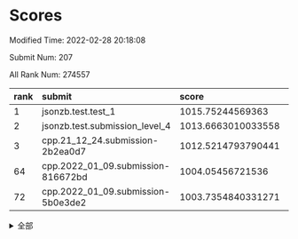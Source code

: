 # Scores

Modified Time: 2022-02-28 20:18:08

Submit Num: 207

All Rank Num: 274557

| rank |               submit               |       score        |       sigma        | pk_num |
| :--- | :--------------------------------- | :----------------- | :----------------- | :----- |
| 1    | jsonzb.test.test_1                 | 1015.75244569363   | 0.8497161767093137 | 5306   |
| 2    | jsonzb.test.submission_level_4     | 1013.6663010033558 | 0.8174757135321699 | 5308   |
| 3    | cpp.21_12_24.submission-2b2ea0d7   | 1012.5214793790441 | 0.7817458537068228 | 5307   |
| 64   | cpp.2022_01_09.submission-816672bd | 1004.05456721536   | 0.719803080751328  | 5306   |
| 72   | cpp.2022_01_09.submission-5b0e3de2 | 1003.7354840331271 | 0.7322622640160977 | 5307   |


<details>
<summary>全部</summary>

| rank |                 submit                 |       score        |       sigma        | pk_num |
| :--- | :------------------------------------- | :----------------- | :----------------- | :----- |
| 1    | jsonzb.test.test_1                     | 1015.75244569363   | 0.8497161767093137 | 5306   |
| 2    | jsonzb.test.submission_level_4         | 1013.6663010033558 | 0.8174757135321699 | 5308   |
| 3    | cpp.21_12_24.submission-2b2ea0d7       | 1012.5214793790441 | 0.7817458537068228 | 5307   |
| 4    | gobigger.level_3.submission_level_3_5  | 1012.2776034681899 | 0.8183446583867312 | 5305   |
| 5    | gobigger.level_3.submission_level_3_3  | 1012.0225605382425 | 0.7674814249496649 | 5308   |
| 6    | gobigger.level_3.submission_level_3_19 | 1011.5230563322591 | 0.7616551476496729 | 5309   |
| 7    | gobigger.level_3.submission_level_3_42 | 1011.4360661363015 | 0.7697575561820649 | 5311   |
| 8    | gobigger.level_3.submission_level_3_24 | 1011.3913168506098 | 0.7590262189962277 | 5306   |
| 9    | gobigger.level_3.submission_level_3_40 | 1011.3494728994139 | 0.7727848139264651 | 5303   |
| 10   | gobigger.level_3.submission_level_3_11 | 1011.3180279350032 | 0.7764646680358831 | 5305   |
| 11   | gobigger.level_3.submission_level_3_25 | 1011.2224223637927 | 0.766159270980449  | 5303   |
| 12   | gobigger.level_3.submission_level_3_33 | 1011.0974277526633 | 0.7747552978688448 | 5307   |
| 13   | gobigger.level_3.submission_level_3_37 | 1011.0855072014174 | 0.792884598937388  | 5306   |
| 14   | gobigger.level_3.submission_level_3_22 | 1011.0843709962284 | 0.7702828000005446 | 5305   |
| 15   | gobigger.level_3.submission_level_3_29 | 1010.8655830897272 | 0.7697629220284243 | 5302   |
| 16   | gobigger.level_3.submission_level_3_23 | 1010.7241667336325 | 0.7501893813998856 | 5305   |
| 17   | gobigger.level_3.submission_level_3_20 | 1010.6179534343405 | 0.7878556916433009 | 5307   |
| 18   | gobigger.level_3.submission_level_3_38 | 1010.577664571654  | 0.7481259488502409 | 5310   |
| 19   | gobigger.level_3.submission_level_3_34 | 1010.4970519124423 | 0.7603489510249042 | 5305   |
| 20   | gobigger.level_3.submission_level_3_12 | 1010.4372617852304 | 0.7727181638185283 | 5308   |
| 21   | gobigger.level_3.submission_level_3_0  | 1010.4236460542794 | 0.7641142498055165 | 5306   |
| 22   | gobigger.level_3.submission_level_3_18 | 1010.3466910801009 | 0.7632640479720109 | 5304   |
| 23   | gobigger.level_3.submission_level_3_28 | 1010.3372266750473 | 0.7501839256437097 | 5302   |
| 24   | gobigger.level_3.submission_level_3_43 | 1010.337187361692  | 0.7638921079289005 | 5306   |
| 25   | gobigger.level_3.submission_level_3_36 | 1010.330187176419  | 0.7698761375268527 | 5307   |
| 26   | gobigger.level_3.submission_level_3_15 | 1010.2929106116056 | 0.7723666273472269 | 5305   |
| 27   | gobigger.level_3.submission_level_3_41 | 1010.1325011928258 | 0.7495670296287661 | 5306   |
| 28   | gobigger.level_3.submission_level_3_8  | 1010.0614307223636 | 0.7889355033966963 | 5306   |
| 29   | gobigger.level_3.submission_level_3_35 | 1010.059582450533  | 0.7572271678817534 | 5306   |
| 30   | gobigger.level_3.submission_level_3_48 | 1010.0446662294418 | 0.7787813242549485 | 5304   |
| 31   | gobigger.level_3.submission_level_3_4  | 1010.040518325165  | 0.7500083333527703 | 5309   |
| 32   | gobigger.level_3.submission_level_3_30 | 1010.0077326456853 | 0.7611868991265    | 5303   |
| 33   | gobigger.level_3.submission_level_3_44 | 1009.9687854755537 | 0.7534585021720577 | 5302   |
| 34   | gobigger.level_3.submission_level_3_46 | 1009.9625022267494 | 0.7524269155033683 | 5306   |
| 35   | gobigger.level_3.submission_level_3_16 | 1009.9532471156917 | 0.7547605848962017 | 5306   |
| 36   | gobigger.level_3.submission_level_3_2  | 1009.9395625711205 | 0.7677979245180653 | 5310   |
| 37   | gobigger.level_3.submission_level_3_1  | 1009.923572569347  | 0.7988367426459165 | 5309   |
| 38   | gobigger.level_3.submission_level_3_45 | 1009.8751565879262 | 0.7469073424481655 | 5299   |
| 39   | gobigger.level_3.submission_level_3_39 | 1009.8576722727834 | 0.759480755897015  | 5306   |
| 40   | gobigger.level_3.submission_level_3_49 | 1009.8507105307847 | 0.7627700800625089 | 5305   |
| 41   | gobigger.level_3.submission_level_3_47 | 1009.7886814559262 | 0.7499903277189962 | 5305   |
| 42   | gobigger.level_3.submission_level_3_10 | 1009.7474124555612 | 0.7125069498475276 | 5303   |
| 43   | gobigger.level_3.submission_level_3_14 | 1009.7268540467451 | 0.7608090757141333 | 5306   |
| 44   | gobigger.level_3.submission_level_3_17 | 1009.6484117928939 | 0.7548476894060938 | 5303   |
| 45   | gobigger.level_3.submission_level_3_32 | 1009.5008848928131 | 0.7653522837399955 | 5306   |
| 46   | gobigger.level_3.submission_level_3_26 | 1009.478097818049  | 0.7514041582031911 | 5303   |
| 47   | gobigger.level_3.submission_level_3_27 | 1009.351585166882  | 0.7470283524462124 | 5306   |
| 48   | gobigger.level_3.submission_level_3_6  | 1009.2989958913276 | 0.7331933914705893 | 5302   |
| 49   | gobigger.level_3.submission_level_3_31 | 1009.1562762912545 | 0.7461659588481205 | 5303   |
| 50   | gobigger.level_3.submission_level_3_13 | 1009.1293338677664 | 0.7400667231589524 | 5306   |
| 51   | gobigger.level_3.submission_level_3_9  | 1008.8738207052418 | 0.746539919033508  | 5304   |
| 52   | gobigger.level_3.submission_level_3_21 | 1008.8506237312837 | 0.7287982748025645 | 5303   |
| 53   | gobigger.level_3.submission_level_3_7  | 1007.9468895643779 | 0.7294573375305232 | 5306   |
| 54   | gobigger.level_1.submission_level_1_36 | 1005.2460572684869 | 0.7424674374371193 | 5305   |
| 55   | gobigger.level_1.submission_level_1_39 | 1004.7545562545932 | 0.7106674415954992 | 5301   |
| 56   | gobigger.level_1.submission_level_1_25 | 1004.6388756002307 | 0.721949757532221  | 5306   |
| 57   | gobigger.level_1.submission_level_1_6  | 1004.5892534671472 | 0.7261961666750248 | 5306   |
| 58   | gobigger.level_1.submission_level_1_47 | 1004.552014956625  | 0.7117402128959522 | 5307   |
| 59   | gobigger.level_1.submission_level_1_5  | 1004.4889895370542 | 0.722399518249339  | 5309   |
| 60   | gobigger.level_1.submission_level_1_49 | 1004.3954834916158 | 0.7151547118009998 | 5307   |
| 61   | gobigger.level_1.submission_level_1_32 | 1004.3778000571763 | 0.7251480441360243 | 5305   |
| 62   | gobigger.level_1.submission_level_1_11 | 1004.3729083423325 | 0.7158310992986949 | 5309   |
| 63   | gobigger.level_1.submission_level_1_29 | 1004.1239235667441 | 0.7189241348252011 | 5304   |
| 64   | cpp.2022_01_09.submission-816672bd     | 1004.05456721536   | 0.719803080751328  | 5306   |
| 65   | gobigger.level_1.submission_level_1_35 | 1004.034257163646  | 0.7182226264406733 | 5306   |
| 66   | gobigger.level_1.submission_level_1_7  | 1003.9848281659549 | 0.7181373486193587 | 5306   |
| 67   | gobigger.level_1.submission_level_1_8  | 1003.9802705354995 | 0.7136560690770757 | 5306   |
| 68   | gobigger.level_1.submission_level_1_23 | 1003.8885643947299 | 0.7215319566161122 | 5306   |
| 69   | gobigger.level_1.submission_level_1_12 | 1003.8820846924298 | 0.7148884676641106 | 5305   |
| 70   | gobigger.level_1.submission_level_1_43 | 1003.8458543169346 | 0.7232705342167457 | 5304   |
| 71   | gobigger.level_1.submission_level_1_33 | 1003.7744508725631 | 0.7155898127238471 | 5307   |
| 72   | cpp.2022_01_09.submission-5b0e3de2     | 1003.7354840331271 | 0.7322622640160977 | 5307   |
| 73   | gobigger.level_1.submission_level_1_17 | 1003.6892178228377 | 0.719698642762064  | 5309   |
| 74   | gobigger.level_1.submission_level_1_14 | 1003.6247751986838 | 0.7122724552426379 | 5305   |
| 75   | gobigger.level_1.submission_level_1_4  | 1003.6181144916226 | 0.7101545384389919 | 5304   |
| 76   | gobigger.level_1.submission_level_1_1  | 1003.532653911873  | 0.7158278031640537 | 5306   |
| 77   | gobigger.level_1.submission_level_1_22 | 1003.5265957406955 | 0.7191282059354982 | 5308   |
| 78   | gobigger.level_1.submission_level_1_2  | 1003.5068291837753 | 0.7290678026807818 | 5303   |
| 79   | gobigger.level_1.submission_level_1_46 | 1003.4803931065196 | 0.7178262114955783 | 5307   |
| 80   | gobigger.level_1.submission_level_1_13 | 1003.4802518129422 | 0.7238382931536823 | 5308   |
| 81   | gobigger.level_1.submission_level_1_27 | 1003.4708221561963 | 0.7128008341607661 | 5302   |
| 82   | gobigger.level_1.submission_level_1_31 | 1003.4567104177445 | 0.7246206865890916 | 5303   |
| 83   | gobigger.level_1.submission_level_1_28 | 1003.3463197647226 | 0.7166520032016626 | 5306   |
| 84   | gobigger.level_1.submission_level_1_44 | 1003.3078148958103 | 0.7235867002414939 | 5304   |
| 85   | gobigger.level_1.submission_level_1_26 | 1003.223538974691  | 0.7320335633041568 | 5308   |
| 86   | gobigger.level_1.submission_level_1_3  | 1003.2074755974027 | 0.7156276712950308 | 5304   |
| 87   | gobigger.level_1.submission_level_1_45 | 1003.2041617803613 | 0.7307856730871137 | 5308   |
| 88   | gobigger.level_1.submission_level_1_18 | 1003.1063226349712 | 0.7076720867230187 | 5308   |
| 89   | gobigger.level_1.submission_level_1_21 | 1003.1018240951747 | 0.7167191977457679 | 5313   |
| 90   | gobigger.level_1.submission_level_1_0  | 1003.0772858797418 | 0.7132428025271296 | 5306   |
| 91   | gobigger.level_1.submission_level_1_19 | 1002.9572638486832 | 0.7197743228415514 | 5303   |
| 92   | gobigger.level_1.submission_level_1_38 | 1002.9303141872626 | 0.7128547533583367 | 5310   |
| 93   | gobigger.level_1.submission_level_1_48 | 1002.8904130426039 | 0.7175077911282566 | 5304   |
| 94   | gobigger.level_1.submission_level_1_34 | 1002.8570933735573 | 0.7191360550962728 | 5302   |
| 95   | gobigger.level_1.submission_level_1_9  | 1002.7972900107062 | 0.7252099252359706 | 5306   |
| 96   | gobigger.level_1.submission_level_1_10 | 1002.7903275072191 | 0.7184487222663426 | 5303   |
| 97   | gobigger.level_1.submission_level_1_42 | 1002.7876762785233 | 0.72590549506793   | 5307   |
| 98   | gobigger.level_1.submission_level_1_20 | 1002.7098721613381 | 0.7179376986444854 | 5304   |
| 99   | gobigger.level_1.submission_level_1_30 | 1002.6786479440658 | 0.715539344992732  | 5302   |
| 100  | gobigger.level_1.submission_level_1_24 | 1002.2062143982914 | 0.7167342937125949 | 5304   |
| 101  | gobigger.level_1.submission_level_1_37 | 1002.1528589578065 | 0.731439805625649  | 5304   |
| 102  | gobigger.level_1.submission_level_1_40 | 1002.1307443086707 | 0.7215877213169026 | 5306   |
| 103  | gobigger.level_1.submission_level_1_41 | 1002.0274129041456 | 0.7264010863703168 | 5306   |
| 104  | gobigger.level_1.submission_level_1_16 | 1001.6050899062328 | 0.7099453198282084 | 5305   |
| 105  | gobigger.level_1.submission_level_1_15 | 1001.4824659325295 | 0.7203304563485067 | 5303   |
| 106  | gobigger.random.submission_random_16   | 997.4325413614981  | 0.7068473620723786 | 5301   |
| 107  | gobigger.random.submission_random_12   | 997.2095549602635  | 0.7199257329278699 | 5306   |
| 108  | gobigger.random.submission_random_45   | 997.140299555289   | 0.7124913706837357 | 5302   |
| 109  | gobigger.random.submission_random_18   | 997.0765044270348  | 0.7075968944094576 | 5302   |
| 110  | gobigger.random.submission_random_0    | 996.948577452292   | 0.7085013422156092 | 5298   |
| 111  | gobigger.random.submission_random_42   | 996.8923044324845  | 0.7068573710693784 | 5304   |
| 112  | gobigger.random.submission_random_31   | 996.8387802088534  | 0.7172985300918472 | 5307   |
| 113  | gobigger.random.submission_random_43   | 996.8367466906304  | 0.7066104017609859 | 5306   |
| 114  | gobigger.random.submission_random_24   | 996.7540900364659  | 0.6996788672474429 | 5308   |
| 115  | gobigger.random.submission_random_40   | 996.7512506099039  | 0.7160592705506491 | 5311   |
| 116  | gobigger.random.submission_random_21   | 996.7415432682704  | 0.7054996625876009 | 5304   |
| 117  | gobigger.random.submission_random_20   | 996.736308514284   | 0.713567659078848  | 5308   |
| 118  | gobigger.random.submission_random_39   | 996.5949108700539  | 0.7162232624544733 | 5307   |
| 119  | gobigger.random.submission_random_36   | 996.5387260051971  | 0.717842542275181  | 5308   |
| 120  | gobigger.random.submission_random_49   | 996.5213700918241  | 0.7157225943950968 | 5308   |
| 121  | gobigger.random.submission_random_2    | 996.4035258922872  | 0.7268003241922765 | 5307   |
| 122  | gobigger.random.submission_random_1    | 996.1901764604976  | 0.7016187548009921 | 5303   |
| 123  | gobigger.random.submission_random_28   | 996.189511258346   | 0.719923610182302  | 5303   |
| 124  | gobigger.random.submission_random_25   | 996.173532451015   | 0.7119707290884083 | 5306   |
| 125  | gobigger.random.submission_random_29   | 996.1678319538237  | 0.7382523132508352 | 5307   |
| 126  | gobigger.random.submission_random_5    | 996.1512105482119  | 0.7104075720882114 | 5309   |
| 127  | gobigger.random.submission_random_10   | 996.1476438059286  | 0.7079201782066414 | 5308   |
| 128  | gobigger.random.submission_random_15   | 996.1088487669426  | 0.7103322583398529 | 5305   |
| 129  | gobigger.random.submission_random_35   | 996.108056506078   | 0.7168281261724145 | 5303   |
| 130  | gobigger.random.submission_random_4    | 996.0945324164567  | 0.7135093146215115 | 5302   |
| 131  | gobigger.random.submission_random_27   | 996.0595250888789  | 0.7070135551057444 | 5307   |
| 132  | gobigger.random.submission_random_9    | 996.0264417337718  | 0.701199551686469  | 5306   |
| 133  | gobigger.random.submission_random_48   | 996.0191748849426  | 0.7075871083509382 | 5302   |
| 134  | gobigger.random.submission_random_8    | 995.95250334734    | 0.7134279913256172 | 5305   |
| 135  | gobigger.random.submission_random_41   | 995.8833238679294  | 0.7154785207694537 | 5306   |
| 136  | gobigger.random.submission_random_33   | 995.780542538356   | 0.7122590023341548 | 5307   |
| 137  | gobigger.random.submission_random_3    | 995.7646686535252  | 0.7103252641618606 | 5301   |
| 138  | gobigger.random.submission_random_22   | 995.6945023642302  | 0.7051472383525379 | 5302   |
| 139  | gobigger.random.submission_random_32   | 995.6919050510018  | 0.7163753957538623 | 5305   |
| 140  | gobigger.random.submission_random_38   | 995.5718070073534  | 0.7125729871202781 | 5302   |
| 141  | gobigger.random.submission_random_19   | 995.5368688149691  | 0.7136280942087324 | 5308   |
| 142  | gobigger.random.submission_random_44   | 995.5338261891852  | 0.7124689231112641 | 5307   |
| 143  | gobigger.random.submission_random_7    | 995.4455097765301  | 0.7056202769520703 | 5307   |
| 144  | gobigger.random.submission_random_17   | 995.3944500844835  | 0.7222678197544788 | 5308   |
| 145  | gobigger.random.submission_random_37   | 995.3560356824668  | 0.7091934880339662 | 5305   |
| 146  | gobigger.random.submission_random_34   | 995.3519145096723  | 0.7065902331595698 | 5302   |
| 147  | gobigger.random.submission_random_13   | 995.2748863359626  | 0.7193666888503211 | 5311   |
| 148  | gobigger.random.submission_random_14   | 995.105608273686   | 0.7067826368222867 | 5307   |
| 149  | gobigger.random.submission_random_11   | 995.0496223543664  | 0.7127178805269001 | 5302   |
| 150  | gobigger.random.submission_random_6    | 994.9696042357053  | 0.7199490774648795 | 5302   |
| 151  | gobigger.random.submission_random_46   | 994.9419274994983  | 0.7228366817278019 | 5305   |
| 152  | gobigger.random.submission_random_30   | 994.7273099742067  | 0.7266802844748186 | 5306   |
| 153  | gobigger.random.submission_random_47   | 994.6547263657754  | 0.7099060734516901 | 5311   |
| 154  | gobigger.random.submission_random_26   | 994.5189464821088  | 0.7222450954628349 | 5302   |
| 155  | gobigger.random.submission_random_23   | 994.5146610886547  | 0.7069215118239555 | 5307   |
| 156  | gobigger.level_2.submission_level_2_27 | 993.217335039635   | 0.7353597827773318 | 5304   |
| 157  | gobigger.level_2.submission_level_2_28 | 993.1406521555281  | 0.7534853492856917 | 5304   |
| 158  | gobigger.level_2.submission_level_2_21 | 993.1221270500713  | 0.7228002961459876 | 5306   |
| 159  | gobigger.level_2.submission_level_2_41 | 992.9981295859454  | 0.7337982903455404 | 5310   |
| 160  | gobigger.level_2.submission_level_2_20 | 992.9611201333869  | 0.743294060085829  | 5307   |
| 161  | gobigger.level_2.submission_level_2_18 | 992.8967324171147  | 0.7455668276181482 | 5308   |
| 162  | gobigger.level_2.submission_level_2_46 | 992.8552719581912  | 0.7471710227921267 | 5306   |
| 163  | gobigger.level_2.submission_level_2_25 | 992.8191890610277  | 0.724929652843145  | 5305   |
| 164  | gobigger.level_2.submission_level_2_37 | 992.7665174635864  | 0.742225106319743  | 5307   |
| 165  | gobigger.level_2.submission_level_2_1  | 992.6223432350487  | 0.7441418786715563 | 5303   |
| 166  | gobigger.level_2.submission_level_2_15 | 992.3865854294327  | 0.7436119363697788 | 5303   |
| 167  | gobigger.level_2.submission_level_2_40 | 992.3561318656881  | 0.7388215821180449 | 5307   |
| 168  | gobigger.level_2.submission_level_2_43 | 992.2951590957075  | 0.7552206825673687 | 5306   |
| 169  | gobigger.level_2.submission_level_2_35 | 992.2579909050525  | 0.7533329227282674 | 5306   |
| 170  | gobigger.level_2.submission_level_2_34 | 992.2454060302883  | 0.7465414666041268 | 5305   |
| 171  | gobigger.level_2.submission_level_2_16 | 992.2270105157085  | 0.7378374950439417 | 5303   |
| 172  | gobigger.level_2.submission_level_2_48 | 992.1160940822718  | 0.7443352535885748 | 5305   |
| 173  | gobigger.level_2.submission_level_2_22 | 992.1054409574673  | 0.7419053805723776 | 5307   |
| 174  | gobigger.level_2.submission_level_2_6  | 992.1014528383165  | 0.7448103054684102 | 5305   |
| 175  | gobigger.level_2.submission_level_2_19 | 991.9173613888101  | 0.7472974649621691 | 5309   |
| 176  | gobigger.level_2.submission_level_2_11 | 991.9170183988049  | 0.7322912822890243 | 5306   |
| 177  | gobigger.level_2.submission_level_2_47 | 991.8882520044656  | 0.7523112247189591 | 5304   |
| 178  | gobigger.level_2.submission_level_2_38 | 991.844049097512   | 0.7555504813563172 | 5304   |
| 179  | gobigger.level_2.submission_level_2_2  | 991.7342626804532  | 0.7579353796385846 | 5300   |
| 180  | gobigger.level_2.submission_level_2_5  | 991.7204491973232  | 0.7497925782554227 | 5302   |
| 181  | gobigger.level_2.submission_level_2_49 | 991.7052833909197  | 0.7474196210031983 | 5304   |
| 182  | gobigger.level_2.submission_level_2_12 | 991.6989832173085  | 0.776477368395329  | 5306   |
| 183  | gobigger.level_2.submission_level_2_30 | 991.653869290985   | 0.7465442202129744 | 5309   |
| 184  | gobigger.level_2.submission_level_2_10 | 991.5923902073472  | 0.7473391405977226 | 5305   |
| 185  | gobigger.level_2.submission_level_2_31 | 991.5604303614293  | 0.751327303621763  | 5304   |
| 186  | gobigger.level_2.submission_level_2_17 | 991.4255256394765  | 0.7461343091529382 | 5310   |
| 187  | gobigger.level_2.submission_level_2_23 | 991.3185087443663  | 0.7590248366452308 | 5305   |
| 188  | gobigger.level_2.submission_level_2_33 | 991.3162597001391  | 0.7477003470320915 | 5307   |
| 189  | gobigger.level_2.submission_level_2_3  | 991.1568180236742  | 0.7656694247396435 | 5305   |
| 190  | gobigger.level_2.submission_level_2_36 | 991.1488531561546  | 0.7663605802684558 | 5304   |
| 191  | gobigger.level_2.submission_level_2_32 | 991.1480528618755  | 0.7484077775631023 | 5309   |
| 192  | gobigger.level_2.submission_level_2_14 | 991.0233810791394  | 0.7560023711432741 | 5308   |
| 193  | gobigger.level_2.submission_level_2_42 | 990.9935813543932  | 0.7668631062782454 | 5309   |
| 194  | gobigger.level_2.submission_level_2_29 | 990.9253773170138  | 0.7710410852842361 | 5304   |
| 195  | gobigger.level_2.submission_level_2_0  | 990.8186471777499  | 0.7439513071771614 | 5307   |
| 196  | gobigger.level_2.submission_level_2_24 | 990.8132777842666  | 0.751883195337871  | 5303   |
| 197  | gobigger.level_2.submission_level_2_39 | 990.7253962550636  | 0.7749790723061837 | 5306   |
| 198  | gobigger.level_2.submission_level_2_7  | 990.5625261893741  | 0.7489278953013956 | 5303   |
| 199  | gobigger.level_2.submission_level_2_44 | 990.5210125891199  | 0.7535717649946659 | 5305   |
| 200  | gobigger.level_2.submission_level_2_8  | 990.3421611231413  | 0.7710939385410455 | 5307   |
| 201  | gobigger.level_2.submission_level_2_26 | 990.2401936534463  | 0.776776337468611  | 5307   |
| 202  | gobigger.level_2.submission_level_2_45 | 989.8906746002467  | 0.7804246026625269 | 5304   |
| 203  | gobigger.level_2.submission_level_2_4  | 989.8753358814116  | 0.7665546183424866 | 5301   |
| 204  | gobigger.level_2.submission_level_2_9  | 989.8266842516373  | 0.7674690850653907 | 5309   |
| 205  | gobigger.level_2.submission_level_2_13 | 989.5330314302556  | 0.7903324424518364 | 5304   |
| 206  | gobigger.none.submission_none_0        | 976.4035040182382  | 1.3816926404199488 | 5301   |
| 207  | gobigger.none.submission_none_1        | 976.3778467454576  | 1.5173359781176246 | 5305   |

</details>